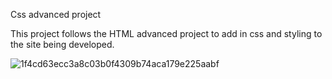 Css advanced project

This project follows the HTML advanced project to add in css and styling to the site being developed.

![1f4cd63ecc3a8c03b0f4309b74aca179e225aabf](https://github.com/denismitali17/alu-web-development/assets/155962407/f9ac300e-a855-4ac3-a7a0-568dc8e4ceb7)
